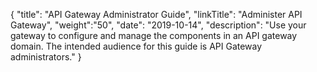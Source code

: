 {
    "title": "API Gateway Administrator Guide",
    "linkTitle": "Administer API Gateway",
    "weight":"50",
    "date": "2019-10-14",
    "description": "Use your gateway to configure and manage the components in an API gateway domain. The intended audience for this guide is API Gateway administrators."
}
